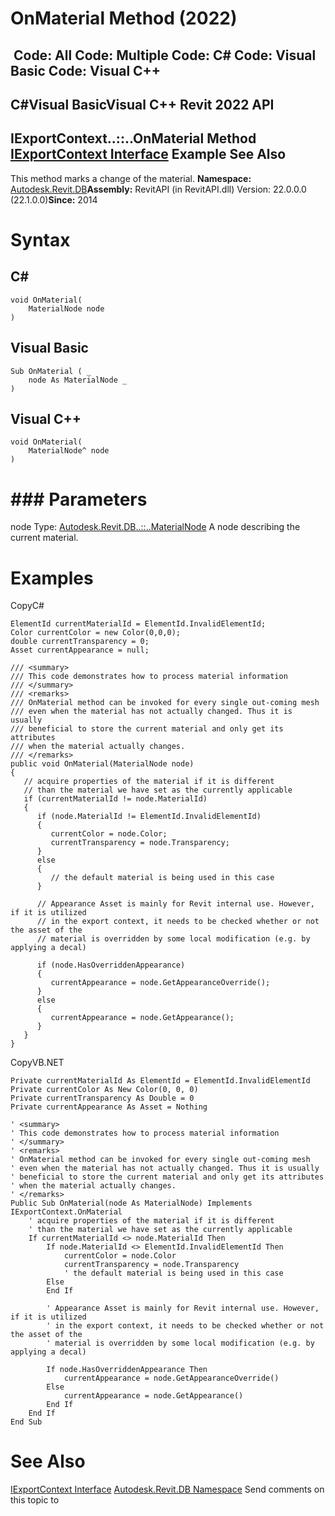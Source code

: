 # OnMaterial Method (2022)

﻿
 Code: All Code: Multiple Code: C# Code: Visual Basic Code: Visual C++   
---  
C#Visual BasicVisual C++
Revit 2022 API  
---  
IExportContext..::..OnMaterial Method   
[IExportContext Interface](7d0dc6df-db0e-6a07-3b42-8dde1bedb3c1.md "IExportContext Interface") Example See Also  
---  
This method marks a change of the material. 
**Namespace:** [Autodesk.Revit.DB](87546ba7-461b-c646-cbb1-2cb8f5bff8b2.md "Autodesk.Revit.DB Namespace")**Assembly:** RevitAPI (in RevitAPI.dll) Version: 22.0.0.0 (22.1.0.0)**Since:** 2014 
# Syntax
C#  
---  
```text
void OnMaterial(
	MaterialNode node
)
```
  
Visual Basic  
---  
```text
Sub OnMaterial ( _
	node As MaterialNode _
)
```
  
Visual C++  
---  
```text
void OnMaterial(
	MaterialNode^ node
)
```
  
# ### Parameters
node
    Type: [Autodesk.Revit.DB..::..MaterialNode](c70338a6-7f40-e89e-607b-47162df3a5ef.md "MaterialNode Class") A node describing the current material. 
# Examples
CopyC#
```text
ElementId currentMaterialId = ElementId.InvalidElementId;
Color currentColor = new Color(0,0,0);
double currentTransparency = 0;
Asset currentAppearance = null;

/// <summary>
/// This code demonstrates how to process material information
/// </summary>
/// <remarks>
/// OnMaterial method can be invoked for every single out-coming mesh
/// even when the material has not actually changed. Thus it is usually
/// beneficial to store the current material and only get its attributes
/// when the material actually changes.
/// </remarks>
public void OnMaterial(MaterialNode node)
{
   // acquire properties of the material if it is different
   // than the material we have set as the currently applicable
   if (currentMaterialId != node.MaterialId)
   {
      if (node.MaterialId != ElementId.InvalidElementId)
      {
         currentColor = node.Color;
         currentTransparency = node.Transparency;
      }
      else
      {
         // the default material is being used in this case
      }

      // Appearance Asset is mainly for Revit internal use. However, if it is utilized 
      // in the export context, it needs to be checked whether or not the asset of the 
      // material is overridden by some local modification (e.g. by applying a decal)

      if (node.HasOverriddenAppearance)
      {
         currentAppearance = node.GetAppearanceOverride();
      }
      else
      {
         currentAppearance = node.GetAppearance();
      }
   }
}
```

CopyVB.NET
```text
Private currentMaterialId As ElementId = ElementId.InvalidElementId
Private currentColor As New Color(0, 0, 0)
Private currentTransparency As Double = 0
Private currentAppearance As Asset = Nothing

' <summary>
' This code demonstrates how to process material information
' </summary>
' <remarks>
' OnMaterial method can be invoked for every single out-coming mesh
' even when the material has not actually changed. Thus it is usually
' beneficial to store the current material and only get its attributes
' when the material actually changes.
' </remarks>
Public Sub OnMaterial(node As MaterialNode) Implements IExportContext.OnMaterial
    ' acquire properties of the material if it is different
    ' than the material we have set as the currently applicable
    If currentMaterialId <> node.MaterialId Then
        If node.MaterialId <> ElementId.InvalidElementId Then
            currentColor = node.Color
            currentTransparency = node.Transparency
            ' the default material is being used in this case
        Else
        End If

        ' Appearance Asset is mainly for Revit internal use. However, if it is utilized 
        ' in the export context, it needs to be checked whether or not the asset of the 
        ' material is overridden by some local modification (e.g. by applying a decal)

        If node.HasOverriddenAppearance Then
            currentAppearance = node.GetAppearanceOverride()
        Else
            currentAppearance = node.GetAppearance()
        End If
    End If
End Sub
```

# See Also
[IExportContext Interface](7d0dc6df-db0e-6a07-3b42-8dde1bedb3c1.md "IExportContext Interface")
[Autodesk.Revit.DB Namespace](87546ba7-461b-c646-cbb1-2cb8f5bff8b2.md "Autodesk.Revit.DB Namespace")
Send comments on this topic to 